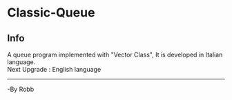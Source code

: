 # Classic-Queue
<h2>Info</h2>
<p>A queue program implemented with "Vector Class", It is developed in Italian language.
<br>Next Upgrade : English language</p>
<hr>
<p>-By Robb</p>
